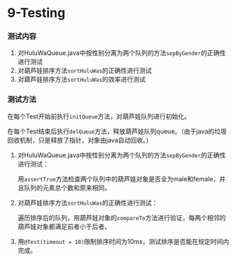 # 9-Testing

### 测试内容

1. 对HuluWaQueue.java中按性别分离为两个队列的方法`sepByGender`的正确性进行测试
2. 对葫芦娃排序方法`sortHuluWas`的正确性进行测试
3. 对葫芦娃排序方法`sortHuluWas`的效率进行测试

### 测试方法

在每个Test开始前执行`initQueue`方法，对葫芦娃队列进行初始化。

在每个Test结束后执行`delQueue`方法，释放葫芦娃队列queue。（由于java的垃圾回收机制，只是释放了指针，对象由java自动回收。）

1. 对HuluWaQueue.java中按性别分离为两个队列的方法`sepByGender`的正确性进行测试：

   用`assertTrue`方法检查两个队列中的葫芦娃对象是否全为male和female，并且队列的元素总个数和原来相同。

2. 对葫芦娃排序方法`sortHuluWas`的正确性进行测试：

   遍历排序后的队列，用葫芦娃对象的`compareTo`方法进行验证，每两个相邻的葫芦娃对象都满足前者小于后者。

3. 用`@Test(timeout = 10)`限制排序时间为10ms，测试排序是否能在规定时间内完成。

